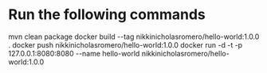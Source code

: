 # Run the following commands

mvn clean package
docker build --tag nikkinicholasromero/hello-world:1.0.0 .
docker push nikkinicholasromero/hello-world:1.0.0
docker run -d -t -p 127.0.0.1:8080:8080 --name hello-world nikkinicholasromero/hello-world:1.0.0
